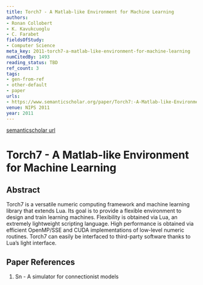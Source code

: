 ```yaml
---
title: Torch7 - A Matlab-like Environment for Machine Learning
authors:
- Ronan Collobert
- K. Kavukcuoglu
- C. Farabet
fieldsOfStudy:
- Computer Science
meta_key: 2011-torch7-a-matlab-like-environment-for-machine-learning
numCitedBy: 1493
reading_status: TBD
ref_count: 3
tags:
- gen-from-ref
- other-default
- paper
urls:
- https://www.semanticscholar.org/paper/Torch7:-A-Matlab-like-Environment-for-Machine-Collobert-Kavukcuoglu/3449b65008b27f6e60a73d80c1fd990f0481126b?sort=total-citations
venue: NIPS 2011
year: 2011
---
```


[semanticscholar url](https://www.semanticscholar.org/paper/Torch7:-A-Matlab-like-Environment-for-Machine-Collobert-Kavukcuoglu/3449b65008b27f6e60a73d80c1fd990f0481126b?sort=total-citations)

# Torch7 - A Matlab-like Environment for Machine Learning

## Abstract

Torch7 is a versatile numeric computing framework and machine learning library that extends Lua. Its goal is to provide a flexible environment to design and train learning machines. Flexibility is obtained via Lua, an extremely lightweight scripting language. High performance is obtained via efficient OpenMP/SSE and CUDA implementations of low-level numeric routines. Torch7 can easily be interfaced to third-party software thanks to Lua’s light interface.

## Paper References

1. Sn - A simulator for connectionist models
